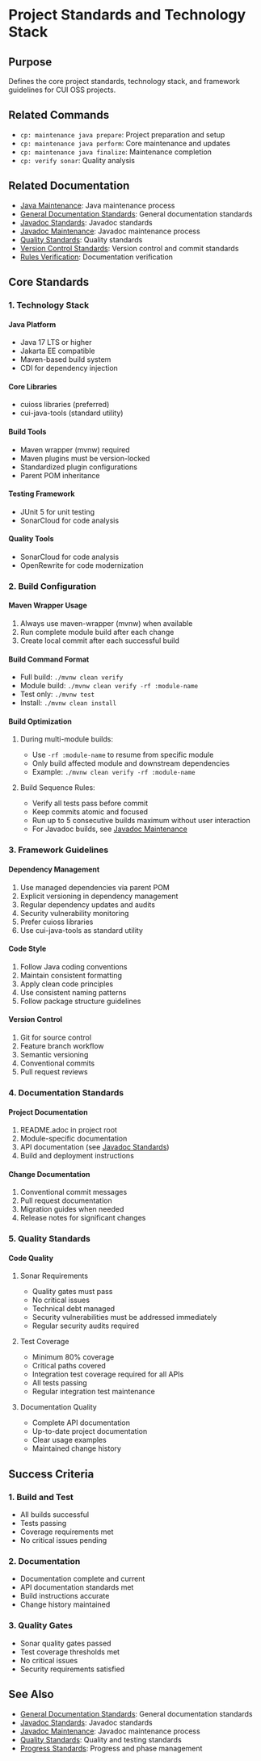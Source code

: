 # Project Standards and Technology Stack

## Purpose
Defines the core project standards, technology stack, and framework guidelines for CUI OSS projects.

## Related Commands
- `cp: maintenance java prepare`: Project preparation and setup
- `cp: maintenance java perform`: Core maintenance and updates
- `cp: maintenance java finalize`: Maintenance completion
- `cp: verify sonar`: Quality analysis

## Related Documentation
- [Java Maintenance](../../maintenance/java.md): Java maintenance process
- [General Documentation Standards](../../standards/documentation/general-standard.md): General documentation standards
- [Javadoc Standards](../../standards/documentation/javadoc-standards.md): Javadoc standards
- [Javadoc Maintenance](../../standards/documentation/javadoc-maintenance.md): Javadoc maintenance process
- [Quality Standards](quality-standards.md): Quality standards
- [Version Control Standards](version-control-standards.md): Version control and commit standards
- [Rules Verification](../../cascade/commands/verify/rules.md): Documentation verification

## Core Standards

### 1. Technology Stack

#### Java Platform
- Java 17 LTS or higher
- Jakarta EE compatible
- Maven-based build system
- CDI for dependency injection

#### Core Libraries
- cuioss libraries (preferred)
- cui-java-tools (standard utility)

#### Build Tools
- Maven wrapper (mvnw) required
- Maven plugins must be version-locked
- Standardized plugin configurations
- Parent POM inheritance

#### Testing Framework
- JUnit 5 for unit testing
- SonarCloud for code analysis

#### Quality Tools
- SonarCloud for code analysis
- OpenRewrite for code modernization

### 2. Build Configuration

#### Maven Wrapper Usage
1. Always use maven-wrapper (mvnw) when available
2. Run complete module build after each change
3. Create local commit after each successful build

#### Build Command Format
- Full build: `./mvnw clean verify`
- Module build: `./mvnw clean verify -rf :module-name`
- Test only: `./mvnw test`
- Install: `./mvnw clean install`

#### Build Optimization
1. During multi-module builds:
   - Use `-rf :module-name` to resume from specific module
   - Only build affected module and downstream dependencies
   - Example: `./mvnw clean verify -rf :module-name`

2. Build Sequence Rules:
   - Verify all tests pass before commit
   - Keep commits atomic and focused
   - Run up to 5 consecutive builds maximum without user interaction
   - For Javadoc builds, see [Javadoc Maintenance](../../standards/documentation/javadoc-maintenance.md)

### 3. Framework Guidelines

#### Dependency Management
1. Use managed dependencies via parent POM
2. Explicit versioning in dependency management
3. Regular dependency updates and audits
4. Security vulnerability monitoring
5. Prefer cuioss libraries
6. Use cui-java-tools as standard utility

#### Code Style
1. Follow Java coding conventions
2. Maintain consistent formatting
3. Apply clean code principles
4. Use consistent naming patterns
5. Follow package structure guidelines

#### Version Control
1. Git for source control
2. Feature branch workflow
3. Semantic versioning
4. Conventional commits
5. Pull request reviews

### 4. Documentation Standards

#### Project Documentation
1. README.adoc in project root
2. Module-specific documentation
3. API documentation (see [Javadoc Standards](../../standards/documentation/javadoc-standards.md))
4. Build and deployment instructions

#### Change Documentation
1. Conventional commit messages
2. Pull request documentation
3. Migration guides when needed
4. Release notes for significant changes

### 5. Quality Standards

#### Code Quality
1. Sonar Requirements
   - Quality gates must pass
   - No critical issues
   - Technical debt managed
   - Security vulnerabilities must be addressed immediately
   - Regular security audits required

2. Test Coverage
   - Minimum 80% coverage
   - Critical paths covered
   - Integration test coverage required for all APIs
   - All tests passing
   - Regular integration test maintenance

3. Documentation Quality
   - Complete API documentation
   - Up-to-date project documentation
   - Clear usage examples
   - Maintained change history

## Success Criteria

### 1. Build and Test
- All builds successful
- Tests passing
- Coverage requirements met
- No critical issues pending

### 2. Documentation
- Documentation complete and current
- API documentation standards met
- Build instructions accurate
- Change history maintained

### 3. Quality Gates
- Sonar quality gates passed
- Test coverage thresholds met
- No critical issues
- Security requirements satisfied

## See Also
- [General Documentation Standards](../../standards/documentation/general-standard.md): General documentation standards
- [Javadoc Standards](../../standards/documentation/javadoc-standards.md): Javadoc standards
- [Javadoc Maintenance](../../standards/documentation/javadoc-maintenance.md): Javadoc maintenance process
- [Quality Standards](quality-standards.md): Quality and testing standards
- [Progress Standards](progress-standards.md): Progress and phase management
